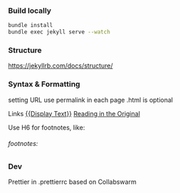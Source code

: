 ### Build locally

```sh
bundle install
bundle exec jekyll serve --watch
```

### Structure

https://jekyllrb.com/docs/structure/

### Syntax & Formatting

setting URL
use permalink in each page
.html is optional

Links
[{{Display Text}}]({{URL}})
[Reading in the Original](https://xkcd.com/2168/)

Use H6 for footnotes, like:

###### footnotes:

### Dev

Prettier in .prettierrc based on Collabswarm
